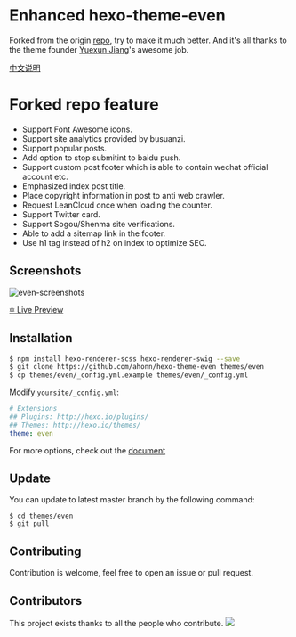 # Enhanced hexo-theme-even
Forked from the origin [repo](https://github.com/ahonn/hexo-theme-even), try to make it much better. And it's all thanks to the theme founder [Yuexun Jiang](https://github.com/ahonn)'s awesome job.

[中文说明](https://easonyang.com/2021/07/06/a-better-hexo-theme-even/)

# Forked repo feature
- Support Font Awesome icons.
- Support site analytics provided by busuanzi.
- Support popular posts.
- Add option to stop submitint to baidu push.
- Support custom post footer which is able to contain wechat official account etc.
- Emphasized index post title.
- Place copyright information in post to anti web crawler.
- Request LeanCloud once when loading the counter.
- Support Twitter card.
- Support Sogou/Shenma site verifications.
- Able to add a sitemap link in the footer.
- Use h1 tag instead of h2 on index to optimize SEO.

## Screenshots
![even-screenshots](https://ahonn-me.oss-cn-beijing.aliyuncs.com/images/55iw9.png)

[🔯 Live Preview](https://ahonn.github.io/hexo-theme-even/)

## Installation
```bash
$ npm install hexo-renderer-scss hexo-renderer-swig --save
$ git clone https://github.com/ahonn/hexo-theme-even themes/even
$ cp themes/even/_config.yml.example themes/even/_config.yml
```

Modify `yoursite/_config.yml`:

```yaml
# Extensions
## Plugins: http://hexo.io/plugins/
## Themes: http://hexo.io/themes/
theme: even
```

For more options, check out the [document](https://github.com/ahonn/hexo-theme-even/wiki)

## Update
You can update to latest master branch by the following command:

```base
$ cd themes/even
$ git pull
```

## Contributing
Contribution is welcome, feel free to open an issue or pull request.

## Contributors

This project exists thanks to all the people who contribute.
<a href="https://github.com/ahonn/hexo-theme-even/graphs/contributors"><img src="https://opencollective.com/hexo-theme-even/contributors.svg?width=890&button=false" /></a>
